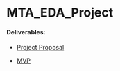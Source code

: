 # MTA_EDA_Project

#### Deliverables:

- [Project Proposal](<./Project Proposal.md>)

- [MVP](<./mvp.md>)
